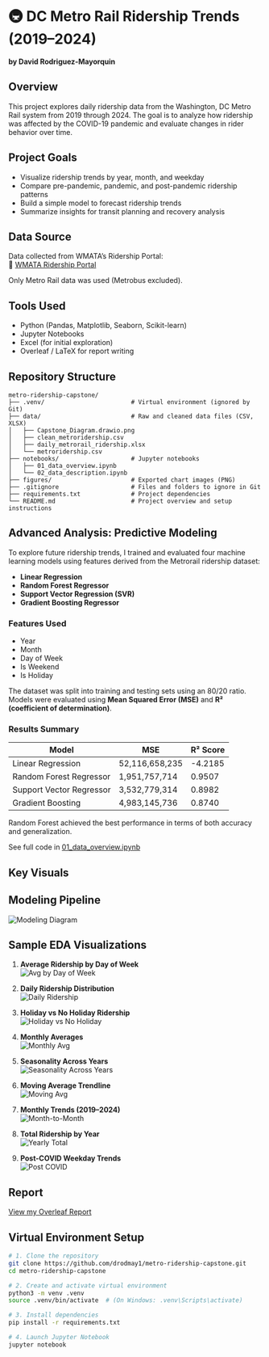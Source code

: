 # 🚇 DC Metro Rail Ridership Trends (2019–2024)  
**by David Rodriguez-Mayorquin**

## Overview
This project explores daily ridership data from the Washington, DC Metro Rail system from 2019 through 2024. The goal is to analyze how ridership was affected by the COVID-19 pandemic and evaluate changes in rider behavior over time.

## Project Goals
- Visualize ridership trends by year, month, and weekday
- Compare pre-pandemic, pandemic, and post-pandemic ridership patterns
- Build a simple model to forecast ridership trends
- Summarize insights for transit planning and recovery analysis

## Data Source
Data collected from WMATA’s Ridership Portal:  
🔗 [WMATA Ridership Portal](https://www.wmata.com/initiatives/ridership-portal/)

Only Metro Rail data was used (Metrobus excluded).

## Tools Used
- Python (Pandas, Matplotlib, Seaborn, Scikit-learn)
- Jupyter Notebooks
- Excel (for initial exploration)
- Overleaf / LaTeX for report writing

## Repository Structure

```
metro-ridership-capstone/
├── .venv/                        # Virtual environment (ignored by Git)
├── data/                         # Raw and cleaned data files (CSV, XLSX)
│   ├── Capstone_Diagram.drawio.png
│   ├── clean_metroridership.csv
│   ├── daily_metrorail_ridership.xlsx
│   └── metroridership.csv
├── notebooks/                    # Jupyter notebooks
│   ├── 01_data_overview.ipynb
│   └── 02_data_description.ipynb
├── figures/                      # Exported chart images (PNG)
├── .gitignore                    # Files and folders to ignore in Git
├── requirements.txt              # Project dependencies
└── README.md                     # Project overview and setup instructions

```

## Advanced Analysis: Predictive Modeling

To explore future ridership trends, I trained and evaluated four machine learning models using features derived from the Metrorail ridership dataset:

- **Linear Regression**
- **Random Forest Regressor**
- **Support Vector Regression (SVR)**
- **Gradient Boosting Regressor**

### Features Used
- Year
- Month
- Day of Week
- Is Weekend
- Is Holiday

The dataset was split into training and testing sets using an 80/20 ratio. Models were evaluated using **Mean Squared Error (MSE)** and **R² (coefficient of determination)**.

### Results Summary

| Model                  | MSE           | R² Score |
|------------------------|---------------|----------|
| Linear Regression      | 52,116,658,235 | -4.2185  |
| Random Forest Regressor| 1,951,757,714  | 0.9507   |
| Support Vector Regressor| 3,532,779,314 | 0.8982   |
| Gradient Boosting      | 4,983,145,736  | 0.8740   |

Random Forest achieved the best performance in terms of both accuracy and generalization.

See full code in [01_data_overview.ipynb](notebooks/01_data_overview.ipynb)

## Key Visuals
## Modeling Pipeline
![Modeling Diagram](data/Capstone_Diagram.drawio.png)

## Sample EDA Visualizations

1. **Average Ridership by Day of Week**  
![Avg by Day of Week](figures/eda_avg_by_day_of_week.png)

2. **Daily Ridership Distribution**  
![Daily Ridership](figures/eda_distribution_daily_ridership.png)

3. **Holiday vs No Holiday Ridership**  
![Holiday vs No Holiday](figures/eda_holiday_vs_noholiday.png)

4. **Monthly Averages**  
![Monthly Avg](figures/eda_monthly_average.png)

5. **Seasonality Across Years**  
![Seasonality Across Years](figures/eda_monthly_seasonality_acrossyears.png)

6. **Moving Average Trendline**  
![Moving Avg](figures/eda_moving_avg_trendline.png)

7. **Monthly Trends (2019–2024)**  
![Month-to-Month](figures/eda_seasonal_trend_month_to_month.png)

8. **Total Ridership by Year**  
![Yearly Total](figures/eda_total_ridership_by_year.png)

9. **Post-COVID Weekday Trends**  
![Post COVID](figures/eda_weekday_avg_postcovid.png)


## Report
[View my Overleaf Report](https://www.overleaf.com/read/hxkvkcqksdhm#049a99)

## Virtual Environment Setup

```bash
# 1. Clone the repository
git clone https://github.com/drodmay1/metro-ridership-capstone.git
cd metro-ridership-capstone

# 2. Create and activate virtual environment
python3 -m venv .venv
source .venv/bin/activate  # (On Windows: .venv\Scripts\activate)

# 3. Install dependencies
pip install -r requirements.txt

# 4. Launch Jupyter Notebook
jupyter notebook





